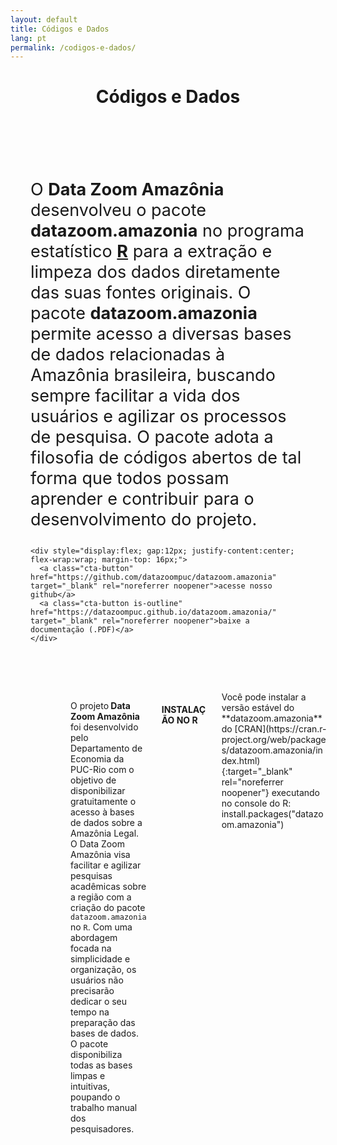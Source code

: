 ```yaml
---
layout: default
title: Códigos e Dados
lang: pt
permalink: /codigos-e-dados/
---
```


<header class="entry-header has-text-align-center header-footer-group">
  <div class="entry-header-inner section-inner medium">
    <h1 class="entry-title">Códigos e Dados</h1>
  </div>
</header>

<!-- HERO -->
<div class="hero hero-docs" style="background-image:url('{{ site.baseurl }}/assets/img/CapaDocumentacao.png'); background-position: 52% 29%; min-height: 500px; display:flex; align-items:center; justify-content:center; padding: 2rem;">
  <div class="hero-content" style="max-width: 840px; background: rgba(255,255,255,0.0);">
    <p style="font-size: 27px;">
      O <strong>Data Zoom Amazônia</strong> desenvolveu o pacote <strong>datazoom.amazonia</strong> no programa estatístico <strong><a href="https://www.r-project.org/" target="_blank" rel="noreferrer noopener">R</a></strong> para a extração e limpeza dos dados diretamente das suas fontes originais. O pacote <strong>datazoom.amazonia</strong> permite acesso a diversas bases de dados relacionadas à Amazônia brasileira, buscando sempre facilitar a vida dos usuários e agilizar os processos de pesquisa. O pacote adota a filosofia de códigos abertos de tal forma que todos possam aprender e contribuir para o desenvolvimento do projeto.
    </p>

    <div style="display:flex; gap:12px; justify-content:center; flex-wrap:wrap; margin-top: 16px;">
      <a class="cta-button" href="https://github.com/datazoompuc/datazoom.amazonia" target="_blank" rel="noreferrer noopener">acesse nosso github</a>
      <a class="cta-button is-outline" href="https://datazoompuc.github.io/datazoom.amazonia/" target="_blank" rel="noreferrer noopener">baixe a documentação (.PDF)</a>
    </div>
  </div>
</div>



<!-- GRID: imagem + descrição -->
<div class="grid two-col" style="max-width:1100px; margin: 2rem auto; display:grid; grid-template-columns: repeat(12, 1fr); gap: 24px;">
  <div style="grid-column: span 4;">
    <a href="https://github.com/datazoompuc/datazoom.amazonia">
    </a>
  </div>

  <div class="wp-block-jetpack-layout-grid-column wp-block-jetpack-layout-grid__padding-none">
<p>O projeto<strong> Data Zoom Amazônia</strong> foi desenvolvido pelo Departamento de Economia da PUC-Rio com o objetivo de disponibilizar gratuitamente o acesso à bases de dados sobre a Amazônia Legal. O Data Zoom Amazônia visa facilitar e agilizar pesquisas acadêmicas sobre a região com a criação do pacote <code>datazoom.amazonia</code> no <code>R</code>. Com uma abordagem focada na simplicidade e organização, os usuários não precisarão dedicar o seu tempo na preparação das bases de dados. O pacote disponibiliza todas as bases limpas e intuitivas, poupando o trabalho manual dos pesquisadores.</p>



<p></p>



<div class="wp-block-buttons is-layout-flex wp-block-buttons-is-layout-flex"></div>



<div style="height:60px" aria-hidden="true" class="wp-block-spacer"></div>
</div>

<!-- INSTALAÇÃO NO R -->
<div class="grid two-col" style="max-width:1100px; margin: 0 auto 2rem auto; display:grid; grid-template-columns: repeat(12, 1fr); gap: 24px;">
  <div style="grid-column: span 4;">
    <h4 class="has-text-align-left wp-block-heading" id="inpe-prodes">INSTALAÇÃO NO R</h4>
  </div>
  

  <div style="grid-column: span 8;" markdown="1">
    Você pode instalar a versão estável do **datazoom.amazonia** do
    [CRAN](https://cran.r-project.org/web/packages/datazoom.amazonia/index.html){:target="_blank" rel="noreferrer noopener"}
    executando no console do R:
install.packages("datazoom.amazonia")
